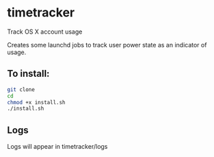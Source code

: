 # timetracker
Track OS X account usage

Creates some launchd jobs to track user power state as an indicator of usage.  

## To install:

```bash
git clone
cd 
chmod +x install.sh
./install.sh
```

## Logs

Logs will appear in timetracker/logs
